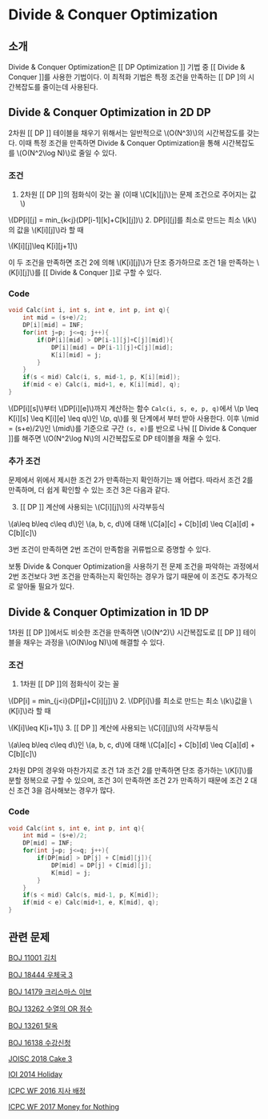 
# Divide & Conquer Optimization

## 소개
Divide & Conquer Optimization은 [[ DP Optimization ]] 기법 중 [[ Divide & Conquer ]]를 사용한 기법이다. 이 최적화 기법은 특정 조건을 만족하는 [[ DP ]의 시간복잡도를 줄이는데 사용된다.

## Divide & Conquer Optimization in 2D DP
2차원 [[ DP ]] 테이블을 채우기 위해서는 일반적으로 \\(O(N^3)\\)의 시간복잡도를 갖는다. 이때 특정 조건을 만족하면 Divide & Conquer Optimization을 통해 시간복잡도를 \\(O(N^2\log N)\\)로 줄일 수 있다.

### 조건
1. 2차원 [[ DP ]]의 점화식이 갖는 꼴 (이때 \\(C[k][j]\\)는 문제 조건으로 주어지는 값\\)

\\(DP[i][j] = min_{k<j}(DP[i-1][k]+C[k][j])\\)
2. DP[i][j]를 최소로 만드는 최소 \\(k\\)의 값을 \\(K[i][j]\\)라 할 때 

\\(K[i][j]\leq K[i][j+1]\\)

이 두 조건을 만족하면 조건 2에 의해 \\(K[i][j]\\)가 단조 증가하므로 조건 1을 만족하는 \\(K[i][j]\\)를 [[ Divide & Conquer ]]로 구할 수 있다.

### Code
``` c++
void Calc(int i, int s, int e, int p, int q){
	int mid = (s+e)/2;
	DP[i][mid] = INF;
	for(int j=p; j<=q; j++){
		if(DP[i][mid] > DP[i-1][j]+C[j][mid]){
			DP[i][mid] = DP[i-1][j]+C[j][mid];
			K[i][mid] = j;
		}
	}
	if(s < mid)	Calc(i, s, mid-1, p, K[i][mid]);
	if(mid < e)	Calc(i, mid+1, e, K[i][mid], q);
}
```
\\(DP[i][s]\\)부터 \\(DP[i][e]\\)까지 계산하는 함수 `Calc(i, s, e, p, q)`에서 \\(p \leq K[i][s] \leq K[i][e] \leq q\\)인 \\(p, q\\)를 윗 단계에서 부터 받아 사용한다. 이후 \\(mid = (s+e)/2\\)인 \\(mid\\)를 기준으로 구간 `(s, e)`를 반으로 나눠 [[ Divide & Conquer ]]를 해주면 \\(O(N^2\log N\\)의 시간복잡도로 DP 테이블을 채울 수 있다.

### 추가 조건
문제에서 위에서 제시한 조건 2가 만족하는지 확인하기는 꽤 어렵다. 따라서 조건 2를 만족하며, 더 쉽게 확인할 수 있는 조건 3은 다음과 같다.

3. [[ DP ]] 계산에 사용되는 \\(C[i][j]\\)의 사각부등식

\\(a\leq b\leq c\leq d\\)인 \\(a, b, c, d\\)에 대해 \\(C[a][c] + C[b][d] \leq C[a][d] + C[b][c]\\)

3번 조건이 만족하면 2번 조건이 만족함을 귀류법으로 증명할 수 있다.

보통 Divide & Conquer Optimization을 사용하기 전 문제 조건을 파악하는 과정에서 2번 조건보다 3번 조건을 만족하는지 확인하는 경우가 많기 때문에 이 조건도 추가적으로 알아둘 필요가 있다.

## Divide & Conquer Optimization in 1D DP
1차원 [[ DP ]]에서도 비슷한 조건을 만족하면 \\(O(N^2)\\) 시간복잡도로 [[ DP ]] 테이블을 채우는 과정을 \\(O(N\log N)\\)에 해결할 수 있다.
### 조건
1. 1차원 [[ DP ]]의 점화식이 갖는 꼴

\\(DP[i] = min_{j<i}(DP[j]+C[i][j])\\)
2. \\(DP[i]\\)를 최소로 만드는 최소 \\(k\\)값을 \\(K[i]\\)라 할 때

\\(K[i]\leq K[i+1]\\)
3. [[ DP ]] 계산에 사용되는 \\(C[i][j]\\)의 사각부등식

\\(a\leq b\leq c\leq d\\)인 \\(a, b, c, d\\)에 대해 \\(C[a][c] + C[b][d] \leq C[a][d] + C[b][c]\\)

2차원 DP의 경우와 마찬가지로 조건 1과 조건 2를 만족하면 단조 증가하는 \\(K[i]\\)를 분할 정복으로 구할 수 있으며, 조건 3이 만족하면 조건 2가 만족하기 때문에 조건 2 대신 조건 3을 검사해보는 경우가 많다.
### Code
``` c++
void Calc(int s, int e, int p, int q){
	int mid = (s+e)/2;
	DP[mid] = INF;
	for(int j=p; j<=q; j++){
		if(DP[mid] > DP[j] + C[mid][j]){
			DP[mid] = DP[j] + C[mid][j];
			K[mid] = j;
		}
	}
	if(s < mid)	Calc(s, mid-1, p, K[mid]);
	if(mid < e)	Calc(mid+1, e, K[mid], q);
}
```
## 관련 문제
[BOJ 11001 김치](https://www.acmicpc.net/problem/11001)

[BOJ 18444 우체국 3](https://www.acmicpc.net/problem/18444)

[BOJ 14179 크리스마스 이브](https://www.acmicpc.net/problem/14179)

[BOJ 13262 수열의 OR 점수](https://www.acmicpc.net/problem/13262)

[BOJ 13261 탈옥](https://www.acmicpc.net/problem/13261)

[BOJ 16138 수강신청](https://www.acmicpc.net/problem/16138)

[JOISC 2018 Cake 3](https://oj.uz/problem/view/JOI19_cake3)

[IOI 2014 Holiday](https://www.acmicpc.net/problem/10076)

[ICPC WF 2016 지사 배정](https://www.acmicpc.net/problem/12766)

[ICPC WF 2017 Money for Nothing](https://www.acmicpc.net/problem/14636)


